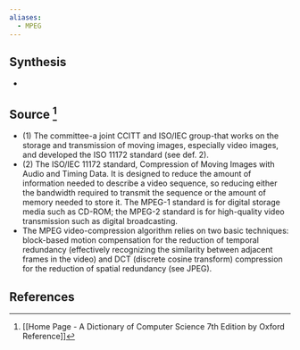 ```yaml
---
aliases:
  - MPEG
---
```

## Synthesis
- 
## Source [^1]
- (1) The committee-a joint CCITT and ISO/IEC group-that works on the storage and transmission of moving images, especially video images, and developed the ISO 11172 standard (see def. 2). 
- (2) The ISO/IEC 11172 standard, Compression of Moving Images with Audio and Timing Data. It is designed to reduce the amount of information needed to describe a video sequence, so reducing either the bandwidth required to transmit the sequence or the amount of memory needed to store it. The MPEG-1 standard is for digital storage media such as CD-ROM; the MPEG-2 standard is for high-quality video transmission such as digital broadcasting.
- The MPEG video-compression algorithm relies on two basic techniques: block-based motion compensation for the reduction of temporal redundancy (effectively recognizing the similarity between adjacent frames in the video) and DCT (discrete cosine transform) compression for the reduction of spatial redundancy (see JPEG).
## References

[^1]: [[Home Page - A Dictionary of Computer Science 7th Edition by Oxford Reference]]